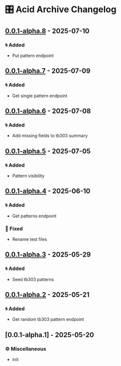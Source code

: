 # 🎛️ Acid Archive Changelog
## [0.0.1-alpha.8] - 2025-07-10

### 🌀 Added

- Put pattern endpoint


## [0.0.1-alpha.7] - 2025-07-09

### 🌀 Added

- Get single pattern endpoint


## [0.0.1-alpha.6] - 2025-07-08

### 🌀 Added

- Add missing fields to tb303 summary


## [0.0.1-alpha.5] - 2025-07-05

### 🌀 Added

- Pattern visibility


## [0.0.1-alpha.4] - 2025-06-10

### 🌀 Added

- Get patterns endpoint


### 🔧 Fixed

- Rename test files


## [0.0.1-alpha.3] - 2025-05-29

### 🌀 Added

- Seed tb303 patterns


## [0.0.1-alpha.2] - 2025-05-21

### 🌀 Added

- Get random tb303 pattern endpoint


## [0.0.1-alpha.1] - 2025-05-20

### ⚙️ Miscellaneous

- Init


[0.0.1-alpha.8]: https://github.com/acidarchive/acid/compare/v0.0.1-alpha.7..0.0.1-alpha.8
[0.0.1-alpha.7]: https://github.com/acidarchive/acid/compare/v0.0.1-alpha.6..v0.0.1-alpha.7
[0.0.1-alpha.6]: https://github.com/acidarchive/acid/compare/v0.0.1-alpha.5..v0.0.1-alpha.6
[0.0.1-alpha.5]: https://github.com/acidarchive/acid/compare/v0.0.1-alpha.4..v0.0.1-alpha.5
[0.0.1-alpha.4]: https://github.com/acidarchive/acid/compare/v0.0.1-alpha.3..v0.0.1-alpha.4
[0.0.1-alpha.3]: https://github.com/acidarchive/acid/compare/v0.0.1-alpha.2..v0.0.1-alpha.3
[0.0.1-alpha.2]: https://github.com/acidarchive/acid/compare/v0.0.1-alpha.1..v0.0.1-alpha.2

<!-- generated by git-cliff -->
